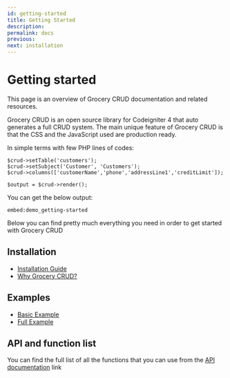 ```yaml
---
id: getting-started
title: Getting Started
description: 
permalink: docs
previous: 
next: installation
---
```


# Getting started

This page is an overview of Grocery CRUD documentation and related resources.

Grocery CRUD is an open source library for Codeigniter 4 that auto generates a full CRUD system. 
The main unique feature of Grocery CRUD is that the CSS and the JavaScript used are production ready.

In simple terms with few PHP lines of codes:

<pre><code class="language-php">$crud->setTable('customers');
$crud->setSubject('Customer', 'Customers');
$crud->columns(['customerName','phone','addressLine1','creditLimit']);

$output = $crud->render();
</code></pre>

You can get the below output:

`embed:demo_getting-started`

Below you can find pretty much everything you need in order to get started with Grocery CRUD

## Installation
 
- [Installation Guide](/docs/installation)
- [Why Grocery CRUD?](/docs/why-grocery-crud)

## Examples

- [Basic Example](/docs/basic-example)
- [Full Example](/docs/full-example)

## API and function list

You can find the full list of all the functions that you can use from the [API documentation](docs/api-and-functions-list) link
